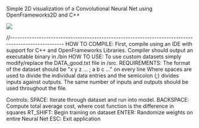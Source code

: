 Simple 2D visualization of a Convolutional Neural Net using OpenFrameworks2D and C++

![](images/ConvNeuralNet.gif)

//----------------------------------------------------------------------------------------------------
HOW TO COMPILE:
    First, compile using an IDE with support for C++ and OpenFrameworks Libraries.
    Compiler should output an executable binary in /bin
HOW TO USE:
    To use custom datasets simply modify/replace the DATA_good.txt file in /src.
    REQUIREMENTS:
	The format of the dataset should be "x y z ... ; a b c ..." on every line
	Where spaces are used to divide the individual data entries and the semicolon (;) divides inputs against outputs.
	The same number of inputs and outputs should be used throughout the file.

Controls:
SPACE:
	Iterate through dataset and run into model.
BACKSPACE:
	Compute total average cost, where cost function is the difference in squares
RT_SHIFT:
	Begin training on dataset
ENTER:
	Randomize weights on entire Neural Net
ESC:
	Exit application